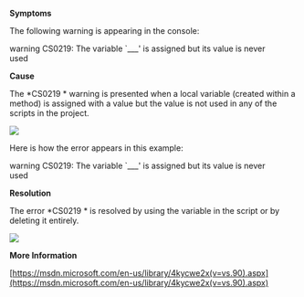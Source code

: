 
        

**Symptoms** 

The following warning is appearing in the console:

warning CS0219: The variable `___' is assigned but its value is never   
used

**Cause** 

The *CS0219 * warning is presented when a local variable (created within a method) is assigned with a value but the value is not used in any of the scripts in the project.

![](/hc/en-us/article_attachments/202061096/CS0219_a.png)

Here is how the error appears in this example:

warning CS0219: The variable `___' is assigned but its value is never   
used

**Resolution** 

The error *CS0219 * is resolved by using the variable in the script or by deleting it entirely.

![](/hc/en-us/article_attachments/202213983/CS0219_b.png)

**More Information** 

[https://msdn.microsoft.com/en-us/library/4kycwe2x(v=vs.90).aspx](https://msdn.microsoft.com/en-us/library/4kycwe2x(v=vs.90).aspx)

      